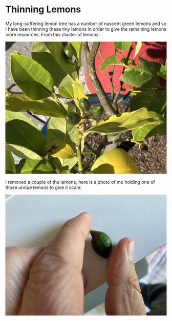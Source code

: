 # Thinning Lemons
My long-suffering lemon tree has a number of nascent green lemons and so I
have been thinning these tiny lemons in order to give the remaining lemons
more resources. From this cluster of lemons: 

![Unripe Lemon cluster](img/02024-10-30-lemons-cluster.png)

I removed a couple of the lemons, here is a photo of me holding one of those 
unripe lemons to give it scale:

![Tiny Lemon w/Fingers](img/02024-10-30-tiny-lemon.png)
